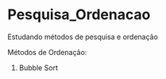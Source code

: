 # Pesquisa_Ordenacao
Estudando métodos de pesquisa e ordenação

Métodos de Ordenação:
1. Bubble Sort
